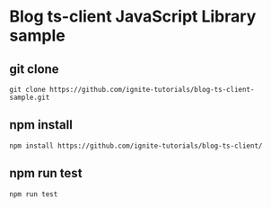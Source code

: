 # Blog ts-client JavaScript Library sample

## git clone
`git clone https://github.com/ignite-tutorials/blog-ts-client-sample.git`

## npm install
`npm install https://github.com/ignite-tutorials/blog-ts-client/`

## npm run test
`npm run test`
